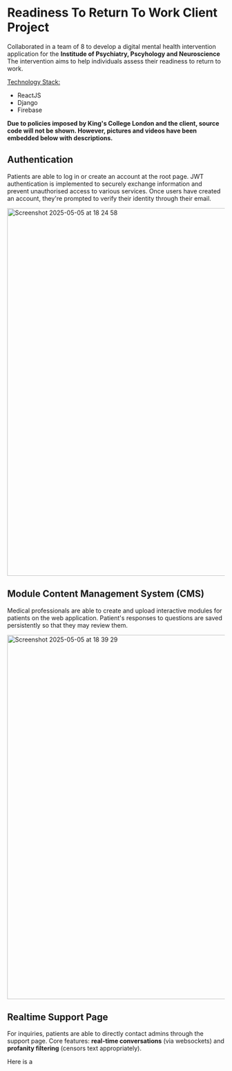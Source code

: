 # Readiness To Return To Work Client Project

Collaborated in a team of 8 to develop a digital mental health intervention application for the **Institude of Psychiatry, Pscyhology and Neuroscience**
The intervention aims to help individuals assess their readiness to return to work.

<ins> Technology Stack: </ins>
- ReactJS
- Django
- Firebase

**Due to policies imposed by King's College London and the client, source code will not be shown. However, pictures and videos have been embedded below with descriptions.**


## Authentication
Patients are able to log in or create an account at the root page. JWT authentication is implemented to securely exchange information and prevent unauthorised access to various services. Once users have created an account, they're prompted to verify their identity through their email.


<img width="852" alt="Screenshot 2025-05-05 at 18 24 58" src="https://github.com/user-attachments/assets/bb12db44-a540-4e38-ba86-ade62c60fe45" />


## Module Content Management System (CMS)
Medical professionals are able to create and upload interactive modules for patients on the web application. Patient's responses to questions are saved persistently so that they may review them.

<img width="844" alt="Screenshot 2025-05-05 at 18 39 29" src="https://github.com/user-attachments/assets/d7b9ac4b-7340-49ac-8c8f-1c4bfe7ac159" />


## Realtime Support Page
For inquiries, patients are able to directly contact admins through the support page. Core features: **real-time conversations** (via websockets) and **profanity filtering** (censors text appropriately).

Here is a 
